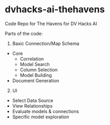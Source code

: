 # dvhacks-ai-thehavens
Code Repo for The Havens for DV Hacks AI

Parts of the code:
1. Basic Connection/Map Schema
  - Core
    - Correlation
    - Model Search
    - Column Selection
    - Model Building
  - Document Generation

2. UI
  - Select Data Source
  - View Relationships
  - Evaluate models & connections
  - Specific model exploration
